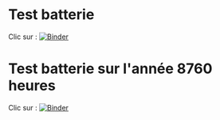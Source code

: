 # Test batterie

Clic sur  : [![Binder](https://mybinder.org/badge_logo.svg)](https://mybinder.org/v2/gh/el-dge/op_batterie/master?filepath=pr%C3%A9pa_bat.ipynb)

# Test batterie sur l'année 8760 heures
Clic sur  : [![Binder](https://mybinder.org/badge_logo.svg)](https://mybinder.org/v2/gh/el-dge/op_batterie/master?filepath=bat8760.ipynb)
